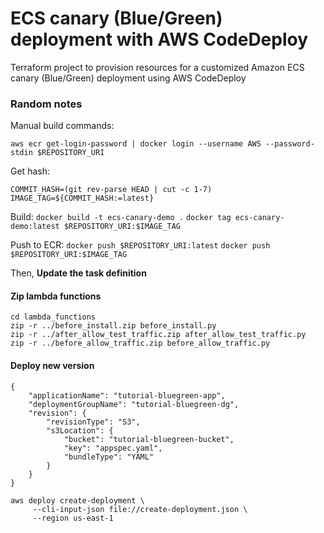 # ECS canary (Blue/Green) deployment with AWS CodeDeploy
Terraform project to provision resources for a customized Amazon ECS canary (Blue/Green) deployment using AWS CodeDeploy

### Random notes

Manual build commands:

`aws ecr get-login-password | docker login --username AWS --password-stdin $REPOSITORY_URI`

Get hash:

`COMMIT_HASH=(git rev-parse HEAD | cut -c 1-7)`
`IMAGE_TAG=${COMMIT_HASH:=latest}`

Build:
`docker build -t ecs-canary-demo .`
`docker tag ecs-canary-demo:latest $REPOSITORY_URI:$IMAGE_TAG`

Push to ECR:
`docker push $REPOSITORY_URI:latest`
`docker push $REPOSITORY_URI:$IMAGE_TAG`

Then, **Update the task definition**

#### Zip lambda functions
```
cd lambda_functions
zip -r ../before_install.zip before_install.py
zip -r ../after_allow_test_traffic.zip after_allow_test_traffic.py
zip -r ../before_allow_traffic.zip before_allow_traffic.py
```

#### Deploy new version
```
{
    "applicationName": "tutorial-bluegreen-app",
    "deploymentGroupName": "tutorial-bluegreen-dg",
    "revision": {
        "revisionType": "S3",
        "s3Location": {
            "bucket": "tutorial-bluegreen-bucket",
            "key": "appspec.yaml",
            "bundleType": "YAML"
        }
    }
}
```

```
aws deploy create-deployment \
     --cli-input-json file://create-deployment.json \
     --region us-east-1
```
